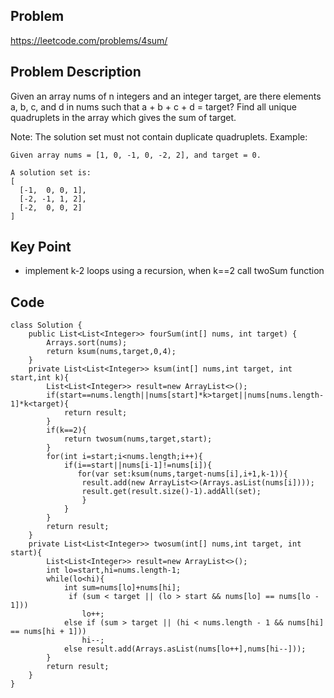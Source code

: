 ## Problem

https://leetcode.com/problems/4sum/

## Problem Description

Given an array nums of n integers and an integer target, are there elements a, b, c, and d in nums such that a + b + c + d = target? Find all unique quadruplets in the array which gives the sum of target.

Note:
The solution set must not contain duplicate quadruplets.
Example:

```
Given array nums = [1, 0, -1, 0, -2, 2], and target = 0.

A solution set is:
[
  [-1,  0, 0, 1],
  [-2, -1, 1, 2],
  [-2,  0, 0, 2]
]
```

## Key Point

- implement k-2 loops using a recursion, when k==2 call twoSum function

## Code

```
class Solution {
    public List<List<Integer>> fourSum(int[] nums, int target) {
        Arrays.sort(nums);
        return ksum(nums,target,0,4);
    }
    private List<List<Integer>> ksum(int[] nums,int target, int start,int k){
        List<List<Integer>> result=new ArrayList<>();
        if(start==nums.length||nums[start]*k>target||nums[nums.length-1]*k<target){
            return result;
        }
        if(k==2){
            return twosum(nums,target,start);
        }
        for(int i=start;i<nums.length;i++){
            if(i==start||nums[i-1]!=nums[i]){
               for(var set:ksum(nums,target-nums[i],i+1,k-1)){
                result.add(new ArrayList<>(Arrays.asList(nums[i])));
                result.get(result.size()-1).addAll(set);
                }
            }
        }
        return result;
    }
    private List<List<Integer>> twosum(int[] nums,int target, int start){
        List<List<Integer>> result=new ArrayList<>();
        int lo=start,hi=nums.length-1;
        while(lo<hi){
            int sum=nums[lo]+nums[hi];
             if (sum < target || (lo > start && nums[lo] == nums[lo - 1]))
                lo++;
            else if (sum > target || (hi < nums.length - 1 && nums[hi] == nums[hi + 1]))
                hi--;
            else result.add(Arrays.asList(nums[lo++],nums[hi--]));
        }
        return result;
    }
}

```
